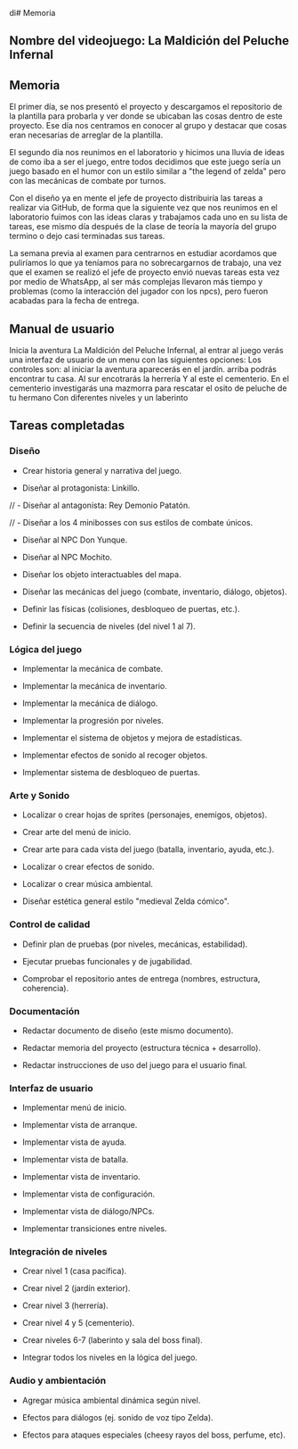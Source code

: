  di# Memoria

## Nombre del videojuego: La Maldición del Peluche Infernal

## Memoria
El primer día, se nos presentó el proyecto y descargamos el repositorio de la plantilla
para probarla y ver donde se ubicaban las cosas dentro de este proyecto. Ese día nos
centramos en conocer al grupo y destacar que cosas eran necesarias de arreglar de la 
plantilla.

El segundo día nos reunimos en el laboratorio y hicimos una lluvia de ideas de como iba
a ser el juego, entre todos decidimos que este juego sería un juego basado en el humor
con un estilo similar a "the legend of zelda" pero con las mecánicas de combate por turnos.

Con el diseño ya en mente el jefe de proyecto distribuiría las tareas a realizar via 
GitHub, de forma que la siguiente vez que nos reunimos en el laboratorio fuimos con las 
ideas claras y trabajamos cada uno en su lista de tareas, ese mismo día después de la 
clase de teoría la mayoría del grupo termino o dejo casi terminadas sus tareas.

La semana previa al examen para centrarnos en estudiar acordamos que puliríamos lo que ya
teníamos para no sobrecargarnos de trabajo, una vez que el examen se realizó el jefe de
proyecto envió nuevas tareas esta vez por medio de WhatsApp, al ser más complejas llevaron
más tiempo y problemas (como la interacción del jugador con los npcs), pero fueron acabadas 
para la fecha de entrega.

## Manual de usuario
Inicia la aventura La Maldición del Peluche Infernal, al entrar al juego verás una interfaz
de usuario de un menu con las siguientes opciones:
Los controles son:
al iniciar la aventura aparecerás en el jardín.
arriba podrás encontrar tu casa.
Al sur encotrarás la herrería 
Y al este el cementerio.
En el cementerio investigarás una mazmorra para rescatar el osito de peluche de tu hermano
Con diferentes niveles y un laberinto 

## Tareas completadas
 ### Diseño
 - Crear historia general y narrativa del juego.

 - Diseñar al protagonista: Linkillo.

 // - Diseñar al antagonista: Rey Demonio Patatón.

 // - Diseñar a los 4 minibosses con sus estilos de combate únicos.

 - Diseñar al NPC Don Yunque.

 - Diseñar al NPC Mochito.

 - Diseñar los objeto interactuables del mapa.

 - Diseñar las mecánicas del juego (combate, inventario, diálogo, objetos).

 - Definir las físicas (colisiones, desbloqueo de puertas, etc.).

 - Definir la secuencia de niveles (del nivel 1 al 7).

### Lógica del juego
 - Implementar la mecánica de combate.

 - Implementar la mecánica de inventario.

 - Implementar la mecánica de diálogo.

 - Implementar la progresión por niveles.

 - Implementar el sistema de objetos y mejora de estadísticas.

 - Implementar efectos de sonido al recoger objetos.

 - Implementar sistema de desbloqueo de puertas.

### Arte y Sonido

 - Localizar o crear hojas de sprites (personajes, enemigos, objetos).

 - Crear arte del menú de inicio.

 - Crear arte para cada vista del juego (batalla, inventario, ayuda, etc.).

 - Localizar o crear efectos de sonido.

 - Localizar o crear música ambiental.

 - Diseñar estética general estilo "medieval Zelda cómico".

### Control de calidad
 - Definir plan de pruebas (por niveles, mecánicas, estabilidad).

 - Ejecutar pruebas funcionales y de jugabilidad.

 - Comprobar el repositorio antes de entrega (nombres, estructura, coherencia).

### Documentación
 - Redactar documento de diseño (este mismo documento).

 - Redactar memoria del proyecto (estructura técnica + desarrollo).

 - Redactar instrucciones de uso del juego para el usuario final.

### Interfaz de usuario
 - Implementar menú de inicio.

 - Implementar vista de arranque.

 - Implementar vista de ayuda.

 - Implementar vista de batalla.

 - Implementar vista de inventario.

 - Implementar vista de configuración.

 - Implementar vista de diálogo/NPCs.

 - Implementar transiciones entre niveles.
### Integración de niveles
 - Crear nivel 1 (casa pacífica).

 - Crear nivel 2 (jardín exterior).

 - Crear nivel 3 (herrería).

 - Crear nivel 4 y 5 (cementerio).

 - Crear niveles 6-7 (laberinto y sala del boss final).

 - Integrar todos los niveles en la lógica del juego.

### Audio y ambientación
 - Agregar música ambiental dinámica según nivel.

 - Efectos para diálogos (ej. sonido de voz tipo Zelda).

-  Efectos para ataques especiales (cheesy rayos del boss, perfume, etc).

